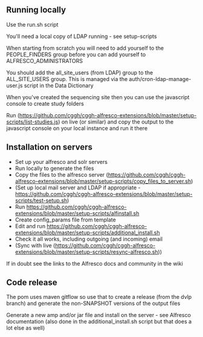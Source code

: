 
## Running locally

Use the run.sh script

You'll need a local copy of LDAP running - see setup-scripts

When starting from scratch you will need to add yourself to the PEOPLE_FINDERS
group before you can add yourself to ALFRESCO_ADMINISTRATORS

You should add the all_site_users (from LDAP) group to the ALL_SITE_USERS
group. This is managed via the auth/cron-ldap-manage-user.js script in the Data
Dictionary

When you've created the sequencing site then you can use the javascript console to create study folders

Run (https://github.com/cggh/cggh-alfresco-extensions/blob/master/setup-scripts/list-studies.js) on live (or similar) and copy the output to the javascript console on your local instance and run it there

## Installation on servers

- Set up your alfresco and solr servers
- Run locally to generate the files
- Copy the files to the alfresco server (https://github.com/cggh/cggh-alfresco-extensions/blob/master/setup-scripts/copy_files_to_server.sh)
- (Set up local mail server and LDAP if appropriate - https://github.com/cggh/cggh-alfresco-extensions/blob/master/setup-scripts/test-setup.sh)
- Run https://github.com/cggh/cggh-alfresco-extensions/blob/master/setup-scripts/alfinstall.sh
- Create config_params file from template
- Edit and run https://github.com/cggh/cggh-alfresco-extensions/blob/master/setup-scripts/additional_install.sh
- Check it all works, including outgoing (and incoming) email
- (Sync with live (https://github.com/cggh/cggh-alfresco-extensions/blob/master/setup-scripts/resync-alfresco.sh))

If in doubt see the links to the Alfresco docs and community in the wiki

## Code release

The pom uses maven gitflow so use that to create a release (from the dvlp branch) and generate the non-SNAPSHOT versions of the output files

Generate a new amp and/or jar file and install on the server - see Alfresco documentation (also done in the additional_install.sh script but that does a lot else as well)
